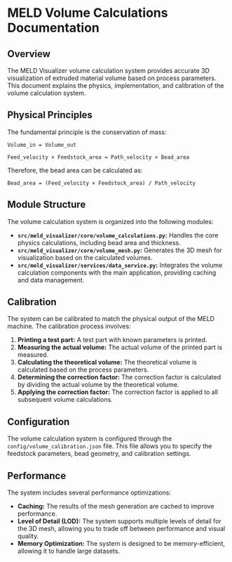 # MELD Volume Calculations Documentation

## Overview

The MELD Visualizer volume calculation system provides accurate 3D visualization of extruded material volume based on process parameters. This document explains the physics, implementation, and calibration of the volume calculation system.

## Physical Principles

The fundamental principle is the conservation of mass:

`Volume_in = Volume_out`

`Feed_velocity × Feedstock_area = Path_velocity × Bead_area`

Therefore, the bead area can be calculated as:

`Bead_area = (Feed_velocity × Feedstock_area) / Path_velocity`

## Module Structure

The volume calculation system is organized into the following modules:

- **`src/meld_visualizer/core/volume_calculations.py`:** Handles the core physics calculations, including bead area and thickness.
- **`src/meld_visualizer/core/volume_mesh.py`:** Generates the 3D mesh for visualization based on the calculated volumes.
- **`src/meld_visualizer/services/data_service.py`:** Integrates the volume calculation components with the main application, providing caching and data management.

## Calibration

The system can be calibrated to match the physical output of the MELD machine. The calibration process involves:

1.  **Printing a test part:** A test part with known parameters is printed.
2.  **Measuring the actual volume:** The actual volume of the printed part is measured.
3.  **Calculating the theoretical volume:** The theoretical volume is calculated based on the process parameters.
4.  **Determining the correction factor:** The correction factor is calculated by dividing the actual volume by the theoretical volume.
5.  **Applying the correction factor:** The correction factor is applied to all subsequent volume calculations.

## Configuration

The volume calculation system is configured through the `config/volume_calibration.json` file. This file allows you to specify the feedstock parameters, bead geometry, and calibration settings.

## Performance

The system includes several performance optimizations:

- **Caching:** The results of the mesh generation are cached to improve performance.
- **Level of Detail (LOD):** The system supports multiple levels of detail for the 3D mesh, allowing you to trade off between performance and visual quality.
- **Memory Optimization:** The system is designed to be memory-efficient, allowing it to handle large datasets.
